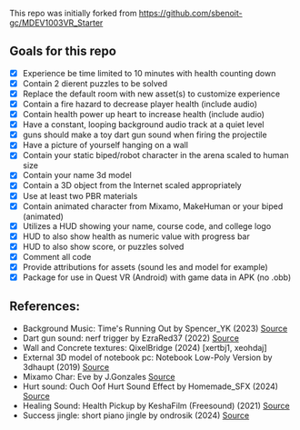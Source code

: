 This repo was initially forked from https://github.com/sbenoit-gc/MDEV1003VR_Starter

## Goals for this repo
- [x] Experience be time limited to 10 minutes with health counting down
- [x] Contain 2 dierent puzzles to be solved
- [x] Replace the default room with new asset(s) to customize experience
- [x] Contain a fire hazard to decrease player health (include audio)
- [x] Contain health power up heart to increase health (include audio)
- [x] Have a constant, looping background audio track at a quiet level
- [x] guns should make a toy dart gun sound when firing the projectile
- [x] Have a picture of yourself hanging on a wall
- [x] Contain your static biped/robot character in the arena scaled to human size
- [x] Contain your name 3d model
- [x] Contain a 3D object from the Internet scaled appropriately
- [x] Use at least two PBR materials
- [x] Contain animated character from Mixamo, MakeHuman or your biped (animated)
- [x] Utilizes a HUD showing your name, course code, and college logo
- [x] HUD to also show health as numeric value with progress bar
- [x] HUD to also show score, or puzzles solved
- [x] Comment all code
- [x] Provide attributions for assets (sound les and model for example)
- [x] Package for use in Quest VR (Android) with game data in APK (no .obb)

## References:
- Background Music: Time's Running Out by Spencer_YK (2023) [Source](https://pixabay.com/music/scary-childrens-tunes-timex27s-running-out-151012/)
- Dart gun sound: nerf trigger by EzraRed37 (2022) [Source](https://pixabay.com/sound-effects/nerf-trigger-107746/)
- Wall and Concrete textures: QixelBridge (2024) [xertbj1, xeohdaj]
- External 3D model of notebook pc: Notebook Low-Poly Version by 3dhaupt (2019) [Source](https://free3d.com/3d-model/notebook-low-poly-version-57341.html)
- Mixamo Char: Eve by J.Gonzales [Source](https://www.mixamo.com/)
- Hurt sound: Ouch Oof Hurt Sound Effect by Homemade_SFX (2024) [Source](https://pixabay.com/sound-effects/ouch-oof-hurt-sound-effect-262616/)
- Healing Sound: Health Pickup by KeshaFilm (Freesound) (2021) [Source](https://pixabay.com/sound-effects/health-pickup-6860/)
- Success jingle: short piano jingle by ondrosik (2024) [Source](https://pixabay.com/sound-effects/short-piano-jingle-262586/)